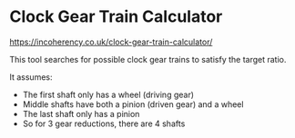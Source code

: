 # Clock Gear Train Calculator

https://incoherency.co.uk/clock-gear-train-calculator/

This tool searches for possible clock gear trains to satisfy the target ratio.

It assumes:
- The first shaft only has a wheel (driving gear)
- Middle shafts have both a pinion (driven gear) and a wheel
- The last shaft only has a pinion
- So for 3 gear reductions, there are 4 shafts
